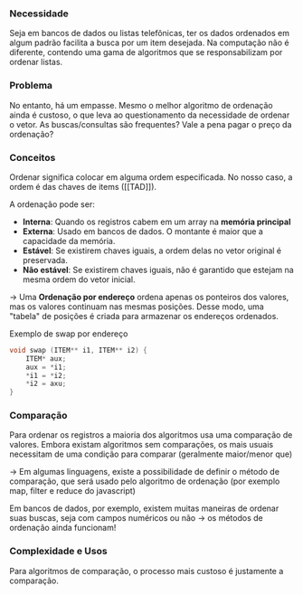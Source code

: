 
### Necessidade
Seja em bancos de dados ou listas telefônicas, ter os dados ordenados em algum padrão facilita a busca por um item desejada.
Na computação não é diferente, contendo uma gama de algoritmos que se responsabilizam por ordenar listas.

### Problema
No entanto, há um empasse. 
Mesmo o melhor algoritmo de ordenação ainda é custoso, o que leva ao questionamento da necessidade de ordenar o vetor.
As buscas/consultas são frequentes?
Vale a pena pagar o preço da ordenação?

### Conceitos
Ordenar significa colocar em alguma ordem especificada. No nosso caso, a ordem é das chaves de items ([[TAD]]).

A ordenação pode ser:
- **Interna**: Quando os registros cabem em um array na **memória principal**
- **Externa**: Usado em bancos de dados. O montante é maior que a capacidade da memória.
- **Estável**: Se existirem chaves iguais, a ordem delas no vetor original é preservada.
- **Não estável**: Se existirem chaves iguais, não é garantido que estejam na mesma ordem do vetor inicial.

-> Uma **Ordenação por endereço** ordena apenas os ponteiros dos valores, mas os valores continuam nas mesmas posições. Desse modo, uma "tabela" de posições é criada para armazenar os endereços ordenados.

Exemplo de swap por endereço
```c
void swap (ITEM** i1, ITEM** i2) {
	ITEM* aux;
	aux = *i1;
	*i1 = *i2;
	*i2 = axu;
}
```


### Comparação
Para ordenar os registros a maioria dos algoritmos usa uma comparação de valores.
Embora existam algoritmos sem comparações, os mais usuais necessitam de uma condição para comparar (geralmente maior/menor que)

-> Em algumas linguagens, existe a possibilidade de definir o método de comparação, que será usado pelo algoritmo de ordenação (por exemplo map, filter e reduce do javascript)

Em bancos de dados, por exemplo, existem muitas maneiras de ordenar suas buscas, seja com campos numéricos ou não -> os métodos de ordenação ainda funcionam!
### Complexidade e Usos
Para algoritmos de comparação, o processo mais custoso é justamente a comparação.
